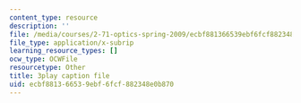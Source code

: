 ```yaml
---
content_type: resource
description: ''
file: /media/courses/2-71-optics-spring-2009/ecbf881366539ebf6fcf882348e0b870_u6GbFCWIH_0.srt
file_type: application/x-subrip
learning_resource_types: []
ocw_type: OCWFile
resourcetype: Other
title: 3play caption file
uid: ecbf8813-6653-9ebf-6fcf-882348e0b870
---
```

